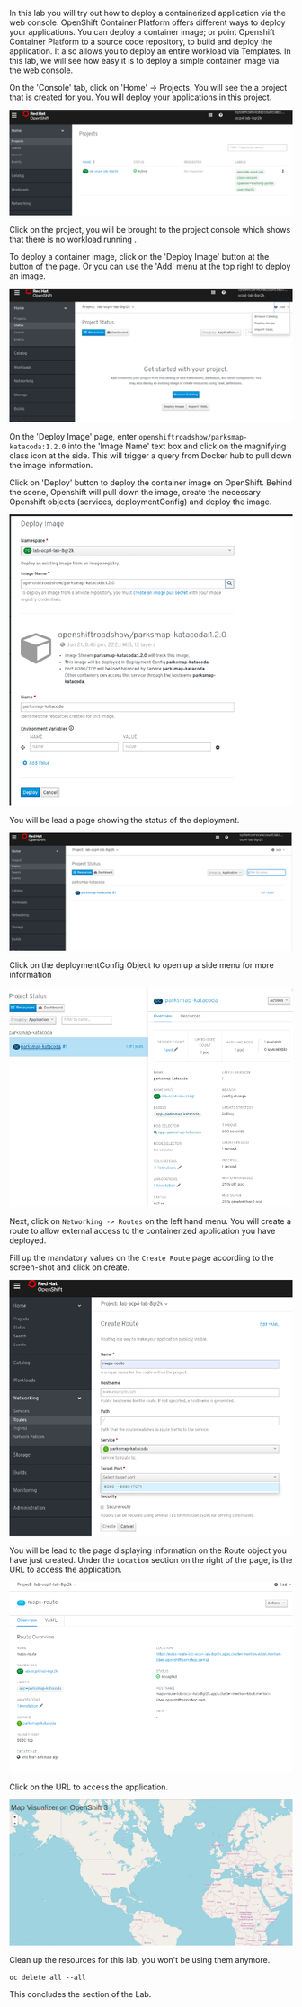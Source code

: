 In this lab you will try out how to deploy a containerized application via the web console. OpenShift Container Platform offers different ways to deploy your applications. You can deploy a container image; or point Openshift Container Platform to a source code repository, to build and deploy the application. It also allows you to deploy an entire workload via Templates. In this lab, we will see how easy it is to deploy a simple container image via the web console.

On the 'Console' tab, click on 'Home' -> Projects. You will see the a project that is created for you. You will deploy your applications in this project.

![project](images/deploy-img1.png)

Click on the project, you will be brought to the project console which shows that there is no workload running .

To deploy a container image, click on the 'Deploy Image' button at the button of the page. Or you can use the 'Add' menu at the top right to deploy an image.

![project](images/deploy-img2.png)


On the 'Deploy Image' page, enter ```openshiftroadshow/parksmap-katacoda:1.2.0``` into the 'Image Name' text box and click on the magnifying class icon at the side. This will trigger a query from Docker hub to pull down the image information.

Click on 'Deploy' button to deploy the container image on OpenShift.
Behind the scene, Openshift will pull down the image, create the necessary Openshift objects (services, deploymentConfig) and deploy the image.

![project](images/deploy-img-a.png)

You will be lead a page showing the status of the deployment.

![project](images/deploy-img-b.png)

Click on the deploymentConfig Object to open up a side menu for more information

![project](images/deploy-img-b1.png)


Next, click on ```Networking -> Routes``` on the left hand menu.
You will create a route to allow external access to the containerized application you have deployed.

Fill up the mandatory values on the ```Create Route``` page according to the screen-shot and click on create.

![project](images/deploy-img-c.png)


You will be lead to the page displaying information on the Route object you have just created. Under the ```Location``` section on the right of the page, is the URL to access the application.

![project](images/deploy-img-d.png)

Click on the URL to access the application.

![project](images/deploy-img-e.png)


Clean up the resources for this lab, you won't be using them anymore.

```execute
oc delete all --all
```

This concludes the section of the Lab.

